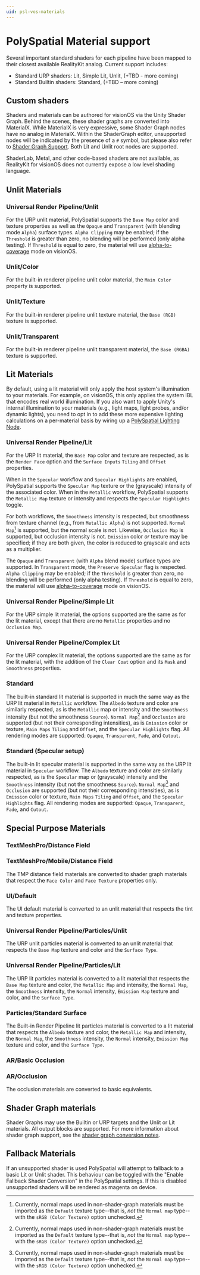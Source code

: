 ```yaml
---
uid: psl-vos-materials
---
```

# PolySpatial Material support

Several important standard shaders for each pipeline have been mapped to their closest available RealityKit analog. Current support includes:
* Standard URP shaders: Lit, Simple Lit, Unlit, (+TBD - more coming)
* Standard Builtin shaders: Standard, (+TBD – more coming)

## Custom shaders
Shaders and materials can be authored for visionOS via the Unity Shader Graph. Behind the scenes, these shader graphs are converted into MaterialX. While MaterialX is very expressive, some Shader Graph nodes have no analog in MaterialX. Within the ShaderGraph editor, unsupported nodes will be indicated by the presence of a `#` symbol, but please also refer to [Shader Graph Support](ShaderGraph.md). Both Lit and Unlit root nodes are supported.

ShaderLab, Metal, and other code-based shaders are not available, as RealityKit for visionOS does not currently expose a low level shading language.

## Unlit Materials

### Universal Render Pipeline/Unlit
For the URP unlit material, PolySpatial supports the `Base Map` color and texture properties as well as the `Opaque` and `Transparent` (with blending mode `Alpha`) surface types. `Alpha Clipping` may be enabled; if the `Threshold` is greater than zero, no blending will be performed (only alpha testing). If `Threshold` is equal to zero, the material will use [alpha-to-coverage](https://docs.unity3d.com/Manual/SL-AlphaToMask.html) mode on visionOS.

### Unlit/Color
For the built-in renderer pipeline unlit color material, the `Main Color` property is supported.

### Unlit/Texture
For the built-in renderer pipeline unlit texture material, the `Base (RGB)` texture is supported.

### Unlit/Transparent
For the built-in renderer pipeline unlit transparent material, the `Base (RGBA)` texture is supported.

## Lit Materials
By default, using a lit material will only apply the host system's illumination to your materials. For example, on visionOS, this only applies the system IBL that encodes real world illumination. If you also want to apply Unity's internal illumination to your materials (e.g., light maps, light probes, and/or dynamic lights), you need to opt in to add these more expensive lighting calculations on a per-material basis by wiring up a [PolySpatial Lighting Node](PolySpatialLighting.md).

### Universal Render Pipeline/Lit
For the URP lit material, the `Base Map` color and texture are respected, as is the `Render Face` option and the `Surface Inputs` `Tiling` and `Offset` properties.

When in the `Specular` workflow and `Specular Highlights` are enabled, PolySpatial supports the `Specular Map` texture or the (grayscale) intensity of the associated color. When in the `Metallic` workflow, PolySpatial supports the `Metallic Map` texture or intensity and respects the `Specular Highlights` toggle.

For both workflows, the `Smoothness` intensity is respected, but smoothness from texture channel (e.g., from `Metallic Alpha`) is not supported. `Normal Map`[^1] is supported, but the normal scale is not. Likewise, `Occlusion Map` is supported, but occlusion intensity is not. `Emission` color *or* texture may be specified; if they are both given, the color is reduced to grayscale and acts as a multiplier.

The `Opaque` and `Transparent` (with `Alpha` blend mode) surface types are supported. In `Transparent` mode, the `Preserve Specular` flag is respected. `Alpha Clipping` may be enabled; if the `Threshold` is greater than zero, no blending will be performed (only alpha testing). If `Threshold` is equal to zero, the material will use [alpha-to-coverage](https://docs.unity3d.com/Manual/SL-AlphaToMask.html) mode on visionOS. 

### Universal Render Pipeline/Simple Lit
For the URP simple lit material, the options supported are the same as for the lit material, except that there are no `Metallic` properties and no `Occlusion Map`. 

### Universal Render Pipeline/Complex Lit
For the URP complex lit material, the options supported are the same as for the lit material, with the addition of the `Clear Coat` option and its `Mask` and `Smoothness` properties.

### Standard
The built-in standard lit material is supported in much the same way as the URP lit material in `Metallic` workflow. The `Albedo` texture and color are similarly respected, as is the `Metallic` map or intensity and the `Smoothness` intensity (but not the smoothness `Source`). `Normal Map`[^1] and `Occlusion` are supported (but not their corresponding intensities), as is `Emission` color or texture, `Main Maps` `Tiling` and `Offset`, and the `Specular Highlights` flag. All rendering modes are supported: `Opaque`, `Transparent`, `Fade`, and `Cutout`.

### Standard (Specular setup)
The built-in lit specular material is supported in the same way as the URP lit material in `Specular` workflow. The `Albedo` texture and color are similarly respected, as is the `Specular` map or (grayscale) intensity and the `Smoothness` intensity (but not the smoothness `Source`). `Normal Map`[^1] and `Occlusion` are supported (but not their corresponding intensities), as is `Emission` color or texture, `Main Maps` `Tiling` and `Offset`, and the `Specular Highlights` flag. All rendering modes are supported: `Opaque`, `Transparent`, `Fade`, and `Cutout`.

[^1]: Currently, normal maps used in non-shader-graph materials must be imported as the `Default` texture type--that is, *not* the `Normal map` type--with the `sRGB (Color Texture)` option unchecked.

## Special Purpose Materials

### TextMeshPro/Distance Field

### TextMeshPro/Mobile/Distance Field
The TMP distance field materials are converted to shader graph materials that respect the `Face Color` and `Face Texture` properties only.

### UI/Default
The UI default material is converted to an unlit material that respects the tint and texture properties.

### Universal Render Pipeline/Particles/Unlit
The URP unlit particles material is converted to an unlit material that respects the `Base Map` texture and color and the `Surface Type`.

### Universal Render Pipeline/Particles/Lit
The URP lit particles material is converted to a lit material that respects the `Base Map` texture and color, the `Metallic Map` and intensity, the `Normal Map`, the `Smoothness` intensity, the `Normal` intensity, `Emission Map` texture and color, and the `Surface Type`.

### Particles/Standard Surface
The Built-in Render Pipeline lit particles material is converted to a lit material that respects the `Albedo` texture and color, the `Metallic Map` and intensity, the `Normal Map`, the `Smoothness` intensity, the `Normal` intensity, `Emission Map` texture and color, and the `Surface Type`.

### AR/Basic Occlusion
### AR/Occlusion
The occlusion materials are converted to basic equivalents.

## Shader Graph materials
Shader Graphs may use the Builtin or URP targets and the Unlit or Lit materials. All output blocks are supported. For more information about shader graph support, see the [shader graph conversion notes](ShaderGraph.md).

## Fallback Materials
If an unsupported shader is used PolySpatial will attempt to fallback to a basic Lit or Unlit shader. This behaviour can be toggled with the "Enable Fallback Shader Conversion" in the PolySpatial settings. If this is disabled unsupported shaders will be rendered as magenta on device.
